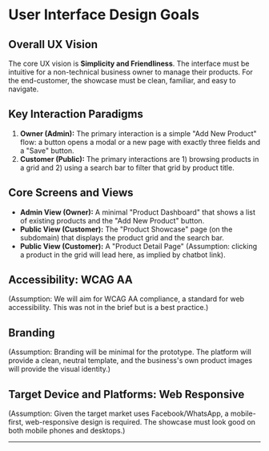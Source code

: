# User Interface Design Goals

## Overall UX Vision
The core UX vision is **Simplicity and Friendliness**. The interface must be intuitive for a non-technical business owner to manage their products. For the end-customer, the showcase must be clean, familiar, and easy to navigate.

## Key Interaction Paradigms
1.  **Owner (Admin):** The primary interaction is a simple "Add New Product" flow: a button opens a modal or a new page with exactly three fields and a "Save" button.
2.  **Customer (Public):** The primary interactions are 1) browsing products in a grid and 2) using a search bar to filter that grid by product title.

## Core Screens and Views
* **Admin View (Owner):** A minimal "Product Dashboard" that shows a list of existing products and the "Add New Product" button.
* **Public View (Customer):** The "Product Showcase" page (on the subdomain) that displays the product grid and the search bar.
* **Public View (Customer):** A "Product Detail Page" (Assumption: clicking a product in the grid will lead here, as implied by chatbot link).

## Accessibility: WCAG AA
(Assumption: We will aim for WCAG AA compliance, a standard for web accessibility. This was not in the brief but is a best practice.)

## Branding
(Assumption: Branding will be minimal for the prototype. The platform will provide a clean, neutral template, and the business's own product images will provide the visual identity.)

## Target Device and Platforms: Web Responsive
(Assumption: Given the target market uses Facebook/WhatsApp, a mobile-first, web-responsive design is required. The showcase must look good on both mobile phones and desktops.)

---
